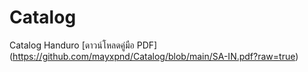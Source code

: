 # Catalog
Catalog Handuro
[ดาวน์โหลดคู่มือ PDF]
(https://github.com/mayxpnd/Catalog/blob/main/SA-IN.pdf?raw=true)
